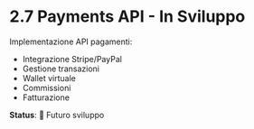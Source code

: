 # 2.7 Payments API - In Sviluppo

Implementazione API pagamenti:
- Integrazione Stripe/PayPal
- Gestione transazioni
- Wallet virtuale
- Commissioni
- Fatturazione

**Status**: 🔄 Futuro sviluppo